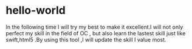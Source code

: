 # hello-world
In the following time I will try my best to make it excellent.I will not only perfect my skill in the field of OC , but also learn the lastest skill just like swift,html5 .By using this tool ,I will update the skill I value most. 
